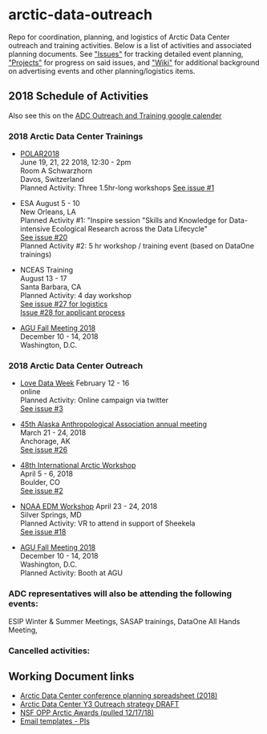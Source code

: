 # arctic-data-outreach
Repo for coordination, planning, and logistics of Arctic Data Center outreach and training activities. Below is a list of activities and associated planning documents. See ["Issues"]() for tracking detailed event planning, ["Projects"]() for progress on said issues, and ["Wiki"]() for additional background on advertising events and other planning/logistics items.

## 2018 Schedule of Activities
Also see this on the [ADC Outreach and Training google calender](https://calendar.google.com/calendar/embed?src=nceas.ucsb.edu_q8ada07hlliumm1ejcugpo89m8%40group.calendar.google.com&ctz=America%2FLos_Angeles)

### 2018 Arctic Data Center Trainings


* [POLAR2018](https://www.polar2018.org/)  
June 19, 21, 22 2018, 12:30 - 2pm  
Room A Schwarzhorn   
Davos, Switzerland   
Planned Activity: Three 1.5hr-long workshops
[See issue #1](https://github.com/NCEAS/arctic-data-outreach/issues/1)  

* ESA
August 5 - 10  
New Orleans, LA  
Planned Activity #1: "Inspire session "Skills and Knowledge for Data-intensive Ecological Research across the Data Lifecycle"   
[See issue #20](https://github.com/NCEAS/arctic-data-outreach/issues/20)  
Planned Activity #2: 5 hr workshop / training event (based on DataOne trainings)    

* NCEAS Training  
August 13 - 17  
Santa Barbara, CA  
Planned Activity: 4 day workshop  
[See issue #27 for logistics](https://github.com/NCEAS/arctic-data-outreach/issues/27)  
[Issue #28 for applicant process](https://github.com/NCEAS/arctic-data-outreach/issues/28)  

* [AGU Fall Meeting 2018](https://fallmeeting.agu.org/2017/future-meetings/)  
December 10 - 14, 2018  
Washington, D.C.  

### 2018 Arctic Data Center Outreach
* [Love Data Week](http://lovedataweek.org/2018-home/) 
February 12 - 16  
online  
Planned Activity: Online campaign via twitter  
[See issue #3](https://github.com/NCEAS/arctic-data-outreach/issues/3)

* [45th Alaska Anthropological Association annual meeting](https://www.alaskaanthropology.org/annual-meeting/)  
March 21 - 24, 2018  
Anchorage, AK  
[See issue #26](https://github.com/NCEAS/arctic-data-outreach/issues/26)  

* [48th International Arctic Workshop](http://instaar.colorado.edu/meetings/AW2018/about/index.html)  
April 5 - 6, 2018  
Boulder, CO  
[See issue #2](https://github.com/NCEAS/arctic-data-outreach/issues/2)  

* [NOAA EDM Workshop](https://edmw2018.sched.com/) 
April 23 - 24, 2018  
Silver Springs, MD   
Planned Activity: VR to attend in support of Sheekela  
[See issue #18](https://github.com/NCEAS/arctic-data-outreach/issues/18)  

* [AGU Fall Meeting 2018](https://fallmeeting.agu.org/2017/future-meetings/)  
December 10 - 14, 2018  
Washington, D.C.  
Planned Activity: Booth at AGU  

### ADC representatives will also be attending the following events:
ESIP Winter & Summer Meetings, SASAP trainings, DataOne All Hands Meeting,   

### Cancelled activities:


## Working Document links
* [Arctic Data Center conference planning spreadsheet (2018)](https://docs.google.com/spreadsheets/d/1OiSIzkVsPvorFo9G_ZFqf7EVdYY0vDKd7o9S4_O0XGs/edit?pli=1#gid=812369282)
* [Arctic Data Center Y3 Outreach strategy DRAFT](https://docs.google.com/document/d/18DBMiEWfOATpNETbtMEqqwFyk0jYIK79PBukRXgb1uI/edit#heading=h.ttlawgu1idk)
* [NSF OPP Arctic Awards (pulled 12/17/18)](https://docs.google.com/spreadsheets/d/1tuhOG2eDac_xQW2QdW0fqQxYiEl88g4WewEH-3ioHDw/edit#gid=307992913)
* [Email templates - PIs](https://docs.google.com/document/d/1ZsOn36ScsMTbJYO2hfSyOIJZKWWRihDZR1-75wcxXCQ/edit#)

